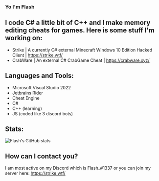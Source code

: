 ### Yo I'm Flash

## I code C# a little bit of C++ and I make memory editing cheats for games. Here is some stuff I'm working on:
- Strike | A currently C# external Minecraft Windows 10 Edition Hacked Client | https://strike.wtf/
- CrabWare | An external C# CrabGame Cheat | https://crabware.xyz/
## Languages and Tools: 
- Microsoft Visual Studio 2022
- Jetbrains Rider
- Cheat Engine 
- C#
- C++ (learning)
- JS (coded like 3 discord bots)

## Stats: 
![Flash's GitHub stats](https://github-readme-stats.vercel.app/api?username=Flash-1337&show_icons=true&theme=dracula) 


## How can I contact you?
I am most active on my Discord which is Flash_#1337 or you can join my server here: https://strike.wtf/
